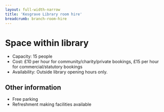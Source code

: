 ```yaml
---
layout: full-width-narrow
title: 'Kesgrave Library room hire'
breadcrumb: branch-room-hire
---
```

# Space within library

* Capacity: 15 people
* Cost: £10 per hour for community/charity/private bookings, £15 per hour for commercial/statutory bookings
* Availability: Outside library opening hours only.

## Other information

* Free parking
* Refreshment making facilities available
